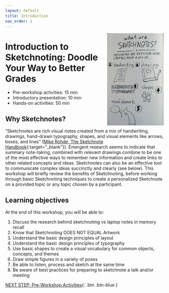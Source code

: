 ```yaml
---
layout: default
title: Introduction 
nav_order: 1
---
```


<img src="images/logo.png" alt="sketchnotes" style="float:right;width:180px;"> 

# Introduction to Sketchnoting: Doodle Your Way to Better Grades

- Pre-workshop activities: 15 min 
- Introductory presentation: 10 min
- Hands-on activities: 50 min

## Why Sketchnotes? 

“Sketchnotes are rich visual notes created from a mix of handwriting, drawings, hand-drawn typography, shapes, and visual elements like arrows, boxes, and lines” ([Mike Rohde, The Sketchnote Handbook](https://bit.ly/38zGkx0){:target="_blank"}).  Emergent research seems to indicate that summary note-taking, combined with relevant drawings combine to be one of the most effective ways to remember new information and create links to other related concepts and ideas. Sketchnotes can also be an effective tool to communicate complex ideas succinctly and clearly (see below). This workshop will briefly review the benefits of Sketchnoting, before working through basic Sketchnoting techniques to create a personalized Sketchnote on a provided topic or any topic chosen by a participant.

## Learning objectives

At the end of this workshop, you will be able to:

1.  Discuss the research behind sketchnoting vs laptop notes in memory recall
2.  Know that Sketchnoting DOES NOT EQUAL Artwork
3.  Understand the basic design principles of layout
4.  Understand the basic design principles of typography
5.  Use basic shapes to create a visual vocabulary for common objects, concepts, and themes
6.  Draw simple figures in a variety of poses
7.  Be able to listen, process and sketch at the same time
8.  Be aware of best practices for preparing to sketchnote a talk and/or meeting
 
[NEXT STEP: Pre-Workshop Activities](pre-workshop.html){: .btn .btn-blue }
